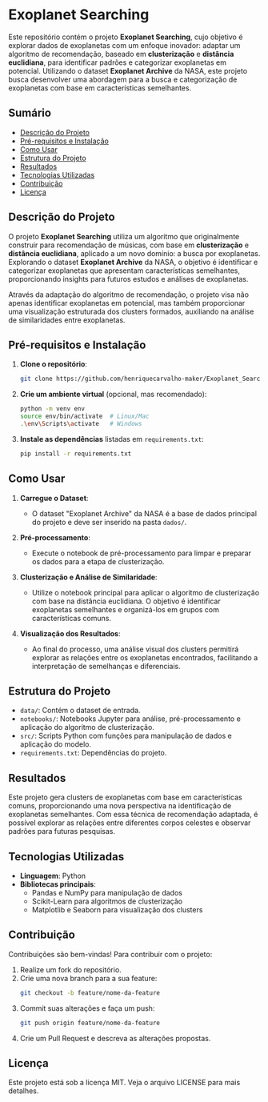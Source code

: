 # Exoplanet Searching

Este repositório contém o projeto **Exoplanet Searching**, cujo objetivo é explorar dados de exoplanetas com um enfoque inovador: adaptar um algoritmo de recomendação, baseado em **clusterização** e **distância euclidiana**, para identificar padrões e categorizar exoplanetas em potencial. Utilizando o dataset **Exoplanet Archive** da NASA, este projeto busca desenvolver uma abordagem para a busca e categorização de exoplanetas com base em características semelhantes.

## Sumário
- [Descrição do Projeto](#descrição-do-projeto)
- [Pré-requisitos e Instalação](#pré-requisitos-e-instalação)
- [Como Usar](#como-usar)
- [Estrutura do Projeto](#estrutura-do-projeto)
- [Resultados](#resultados)
- [Tecnologias Utilizadas](#tecnologias-utilizadas)
- [Contribuição](#contribuição)
- [Licença](#licença)

## Descrição do Projeto

O projeto **Exoplanet Searching** utiliza um algoritmo que originalmente construir para recomendação de músicas, com base em **clusterização** e **distância euclidiana**, aplicado a um novo domínio: a busca por exoplanetas. Explorando o dataset **Exoplanet Archive** da NASA, o objetivo é identificar e categorizar exoplanetas que apresentam características semelhantes, proporcionando insights para futuros estudos e análises de exoplanetas.

Através da adaptação do algoritmo de recomendação, o projeto visa não apenas identificar exoplanetas em potencial, mas também proporcionar uma visualização estruturada dos clusters formados, auxiliando na análise de similaridades entre exoplanetas.

## Pré-requisitos e Instalação

1. **Clone o repositório**:
    ```bash
    git clone https://github.com/henriquecarvalho-maker/Exoplanet_Searching.git
    ```
2. **Crie um ambiente virtual** (opcional, mas recomendado):
    ```bash
    python -m venv env 
    source env/bin/activate  # Linux/Mac 
    .\env\Scripts\activate   # Windows
    ```
3. **Instale as dependências** listadas em `requirements.txt`:
    ```bash
    pip install -r requirements.txt
    ```

## Como Usar

1. **Carregue o Dataset**: 
   - O dataset "Exoplanet Archive" da NASA é a base de dados principal do projeto e deve ser inserido na pasta `dados/`.

2. **Pré-processamento**: 
   - Execute o notebook de pré-processamento para limpar e preparar os dados para a etapa de clusterização.

3. **Clusterização e Análise de Similaridade**:
   - Utilize o notebook principal para aplicar o algoritmo de clusterização com base na distância euclidiana. O objetivo é identificar exoplanetas semelhantes e organizá-los em grupos com características comuns.

4. **Visualização dos Resultados**:
   - Ao final do processo, uma análise visual dos clusters permitirá explorar as relações entre os exoplanetas encontrados, facilitando a interpretação de semelhanças e diferenciais.

## Estrutura do Projeto

- `data/`: Contém o dataset de entrada.
- `notebooks/`: Notebooks Jupyter para análise, pré-processamento e aplicação do algoritmo de clusterização.
- `src/`: Scripts Python com funções para manipulação de dados e aplicação do modelo.
- `requirements.txt`: Dependências do projeto.

## Resultados

Este projeto gera clusters de exoplanetas com base em características comuns, proporcionando uma nova perspectiva na identificação de exoplanetas semelhantes. Com essa técnica de recomendação adaptada, é possível explorar as relações entre diferentes corpos celestes e observar padrões para futuras pesquisas.

## Tecnologias Utilizadas

- **Linguagem**: Python
- **Bibliotecas principais**:
    - Pandas e NumPy para manipulação de dados
    - Scikit-Learn para algoritmos de clusterização
    - Matplotlib e Seaborn para visualização dos clusters

## Contribuição

Contribuições são bem-vindas! Para contribuir com o projeto:

1. Realize um fork do repositório.
2. Crie uma nova branch para a sua feature:
    ```bash
    git checkout -b feature/nome-da-feature
    ```
3. Commit suas alterações e faça um push:
    ```bash
    git push origin feature/nome-da-feature
    ```
4. Crie um Pull Request e descreva as alterações propostas.

## Licença

Este projeto está sob a licença MIT. Veja o arquivo LICENSE para mais detalhes.

